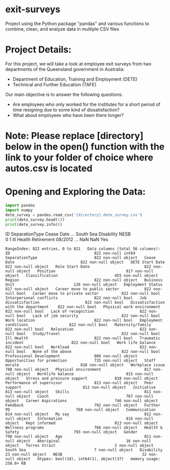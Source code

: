 # exit-surveys
Project using the Python package "pandas" and various functions to combine, clean, and analyze data in multiple CSV files  

# Project Details:
For this project, we will take a look at employee exit surveys from two departments of the Queensland government in Australia:  
- Department of Education, Training and Employment (DETE)  
- Technical and Further Education (TAFE)  

Our main objective is to answer the following questions:
- Are employees who only worked for the institutes for a short period of time resigning due to some kind of dissatisfaction?  
- What about employees who have been there longer?

# Note: Please replace [directory] below in the open() function with the link to your folder of choice where autos.csv is located

# Opening and Exploring the Data:
```python
import pandas
import numpy
dete_survey = pandas.read_csv('[directory].dete_survey.csv')
print(dete_survey.head(1))
print(dete_survey.info())
```

   ID         SeparationType Cease Date  ... South Sea Disability NESB  
0   1  Ill Health Retirement    08/2012  ...       NaN        NaN  Yes  

`
RangeIndex: 822 entries, 0 to 821  
Data columns (total 56 columns):  
ID                                     822 non-null int64  
SeparationType                         822 non-null object  
Cease Date                             822 non-null object  
DETE Start Date                        822 non-null object  
Role Start Date                        822 non-null object  
Position                               817 non-null object  
Classification                         455 non-null object  
Region                                 822 non-null object  
Business Unit                          126 non-null object  
Employment Status                      817 non-null object  
Career move to public sector           822 non-null bool  
Career move to private sector          822 non-null bool  
Interpersonal conflicts                822 non-null bool  
Job dissatisfaction                    822 non-null bool  
Dissatisfaction with the department    822 non-null bool  
Physical work environment              822 non-null bool  
Lack of recognition                    822 non-null bool  
Lack of job security                   822 non-null bool  
Work location                          822 non-null bool  
Employment conditions                  822 non-null bool  
Maternity/family                       822 non-null bool  
Relocation                             822 non-null bool  
 Study/Travel                           822 non-null bool  
Ill Health                             822 non-null bool  
Traumatic incident                     822 non-null bool  
Work life balance                      822 non-null bool  
Workload                               822 non-null bool  
None of the above                      822 non-null bool  
Professional Development               808 non-null object  
Opportunities for promotion            735 non-null object  
Staff morale                           816 non-null object  
Workplace issue                        788 non-null object  
Physical environment                   817 non-null object  
Worklife balance                       815 non-null object  
Stress and pressure support            810 non-null object  
Performance of supervisor              813 non-null object  
Peer support                           812 non-null object  
Initiative                             813 non-null object  
Skills                                 811 non-null object  
Coach                                  767 non-null object  
Career Aspirations                     746 non-null object  
Feedback                               792 non-null object  
Further PD                             768 non-null object  
Communication                          814 non-null object  
My say                                 812 non-null object  
Information                            816 non-null object  
Kept informed                          813 non-null object  
Wellness programs                      766 non-null object  
Health & Safety                        793 non-null object  
Gender                                 798 non-null object  
Age                                    811 non-null object  
Aboriginal                             16 non-null object  
Torres Strait                          3 non-null object  
South Sea                              7 non-null object  
Disability                             23 non-null object  
NESB                                   32 non-null object  
dtypes: bool(18), int64(1), object(37)  
memory usage: 258.6+ KB  
`

